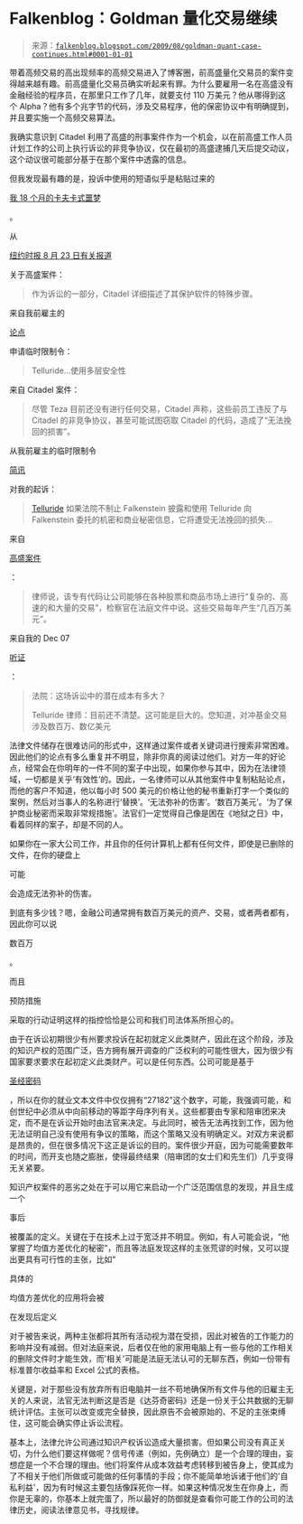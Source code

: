 <!--yml

类别：未分类

日期：2024-05-12 21:50:55

-->

# Falkenblog：Goldman 量化交易继续

> 来源：[`falkenblog.blogspot.com/2009/08/goldman-quant-case-continues.html#0001-01-01`](http://falkenblog.blogspot.com/2009/08/goldman-quant-case-continues.html#0001-01-01)

带着高频交易的高出现频率的高频交易进入了博客圈，前高盛量化交易员的案件变得越来越有趣。前高盛量化交易员确实听起来有罪。为什么要雇用一名在高盛没有金融经验的程序员，在那里只工作了几年，就要支付 110 万美元？他从哪得到这个 Alpha？他有多个兆字节的代码，涉及交易程序，他的保密协议中有明确提到，并且要实施一个高频交易算法。

我确实意识到 Citadel 利用了高盛的刑事案件作为一个机会，以在前高盛工作人员计划工作的公司上执行诉讼的非竞争协议，仅在最初的高盛逮捕几天后提交动议，这个动议很可能部分基于在那个案件中透露的信息。

但我发现最有趣的是，投诉中使用的短语似乎是粘贴过来的

[我 18 个月的卡夫卡式噩梦](http://www.efalken.com/papers/CaseDetail2.htm)

。

从

[纽约时报 8 月 23 日有关报道](http://www.nytimes.com/2009/08/24/business/24trading.html?pagewanted=2&_r=2)

关于高盛案件：

> 作为诉讼的一部分，Citadel 详细描述了其保护软件的特殊步骤。

来自我前雇主的

[论点](http://www.efalken.com/papers/motions/MemoforTRO.pdf)

申请临时限制令：

> Telluride...使用多层安全性

来自 Citadel 案件：

> 尽管 Teza 目前还没有进行任何交易，Citadel 声称，这些前员工违反了与 Citadel 的非竞争协议，甚至可能试图窃取 Citadel 的代码，造成了“无法挽回的损害”。

从我前雇主的临时限制令

[简讯](http://www.efalken.com/papers/motions/MemoforTRO.pdf)

对我的起诉：

> [Telluride](http://www.tridecap.com/) 如果法院不制止 Falkenstein 披露和使用 Telluride 向 Falkenstein 委托的机密和商业秘密信息，它将遭受无法挽回的损失...

来自

[高盛案件](http://www.bloomberg.com/apps/news?pid=20601087&sid=aFpxmHJDlmjo)

：

> 律师说，该专有代码让公司能够在各种股票和商品市场上进行“复杂的、高速的和大量的交易”，检察官在法庭文件中说。这些交易每年产生“几百万美元”。

来自我的 Dec 07

[听证](http://www.efalken.com/papers/motions/dectranscript.pdf)

：

> 法院：这场诉讼中的潜在成本有多大？
> 
> Telluride 律师：目前还不清楚。这可能是巨大的。您知道，对冲基金交易涉及数百万、数亿美元

法律文件储存在很难访问的形式中，这样通过案件或者关键词进行搜索非常困难。因此他们的论点有多么重复并不明显，除非你真的阅读过他们。对方一年的好论点，经常会在你明年的一件不同的案子中出现，如果你参与其中，因为在法律领域，一切都是关乎‘有效性’的。因此，一名律师可以从其他案件中复制粘贴论点，而他的客户不知道，他以每小时 500 美元的价格让他的秘书重新打字一个类似的案例，然后对当事人的名称进行‘替换’。‘无法弥补的伤害’。‘数百万美元’。‘为了保护商业秘密而采取非常规措施’。法官们一定觉得自己像是困在《地狱之日》中，看着同样的案子，却是不同的人。

如果你在一家大公司工作，并且你的任何计算机上都有任何文件，即使是已删除的文件，在你的硬盘上

可能

会造成无法弥补的伤害。

到底有多少钱？嗯，金融公司通常拥有数百万美元的资产、交易，或者两者都有，因此你可以说

数百万

。

而且

预防措施

采取的行动证明这样的指控恰恰是公司和我们司法体系所担心的。

由于在诉讼初期很少有州要求投诉在起初就定义此类财产，因此在这个阶段，涉及的知识产权的范围广泛，告方拥有展开调查的广泛权利的可能性很大，因为很少有国家要求要求在起初定义此类财产。可以是任何东西。公司可能是基于

[圣经密码](http://en.wikipedia.org/wiki/Bible_code)

，所以在你的就业文本文件中仅仅拥有“27182”这个数字，可能，我强调可能，和创世纪中必须从中向前移动的等距字母序列有关。这些都要由专家和陪审团来决定，而不是在诉讼开始时由法官来决定。与此同时，被告无法再找到工作，因为他无法证明自己没有使用有争议的策略，而这个策略又没有明确定义。对双方来说都是昂贵的，但在很多情况下这正是诉讼的目的。案件很少开庭，因为可能需要数年的时间，而开支也随之膨胀，使得最终结果（陪审团的女士们和先生们）几乎变得无关紧要。

知识产权案件的恶劣之处在于可以用它来启动一个广泛范围信息的发现，并且生成一个

事后

被覆盖的定义。关键在于在技术上过于宽泛并不明显。例如，有人可能会说，“他掌握了均值方差优化的秘密”，而且等法庭发现这样的主张荒谬的时候，又可以提出更具有可行性的主张，比如“

具体的

均值方差优化的应用将会被

在发现后定义

对于被告来说，两种主张都将其所有活动视为潜在受损，因此对被告的工作能力的影响并没有减弱。但对法庭来说，后者仅在他的家用电脑上有一些与他的工作相关的删除文件时才能生效，而'相关'可能是法庭无法认可的无聊东西，例如一份带有标准普尔收益率和 Excel 公式的表格。

关键是，对于那些没有放弃所有旧电脑并一丝不苟地确保所有文件与他的旧雇主无关的人来说，法官无法判断这是否是《达芬奇密码》还是一份关于公共数据的无聊统计评估。主张可以改变或完全替换，因此原告不会被原始的、不足的主张束缚住，这可能会确实停止诉讼流程。

基本上，法律允许公司通过知识产权诉讼造成大量损害。但如果公司没有真正关切，为什么他们要这样做呢？信号传递（例如，先例确立）是一个合理的理由，妄想症是一个不合理的理由。他们将案件从成本效益考虑转移到被告身上，使其成为了不相关于他们所做或可能做的任何事情的手段；你不能简单地诉诸于他们的'自私利益'，因为有时候这主要包括像踩死你一样。如果这种情况发生在你身上，而你是无辜的，你基本上就完蛋了，所以最好的防御就是查看你可能工作的公司的法律历史，阅读法律意见书，寻找规律。
